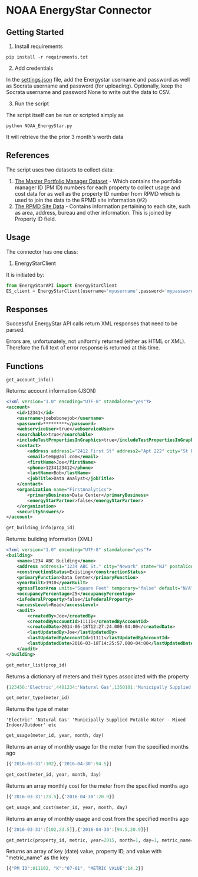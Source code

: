 # NOAA EnergyStar Connector

## Getting Started
1. Install requirements

```
pip install -r requirements.txt
```

2. Add credentials

In the [settings.json](settings.json) file, add the Energystar username and password as well as Socrata username and password (for uploading). Optionally, keep the Socrata username and password None to write out the data to CSV.

3. Run the script

The script itself can be run or scripted simply as
```
python NOAA_EnergyStar.py
```

It will retrieve the the prior 3 month's worth data

## References

The script uses two datasets to collect data:
1. [The Master Portfolio Manager Dataset](https://noaa-ocao.data.socrata.com/d/phzv-979t) - Which contains the portfolio manager ID (PM ID) numbers for each property to collect usage and cost data for as well as the property ID number from RPMD which is used to join the data to the RPMD site information (#2)
2. [The RPMD Site Data](https://noaa-ocao.data.socrata.com/d/8wgy-ye8p) - Contains information pertaining to each site, such as area, address, bureau and other information. This is joined by Property ID field.


## Usage
The connector has one class:

1. EnergyStarClient

It is initiated by:
```python
from EnergyStarAPI import EnergyStarClient
ES_client = EnergyStarClient(username='myusername',password='mypassword')
```

## Responses

Successful EnergyStar API calls return XML responses that need to be parsed.

Errors are, unfortunately, not uniformly returned (either as HTML or XML). Therefore the full text of error response is returned at this time.

## Functions

	get_account_info()

Returns: account information (JSON)
```xml
<?xml version="1.0" encoding="UTF-8" standalone="yes"?>
<account>
	<id>12341</id>
	<username>joebobonejob</username>
	<password>*********</password>
	<webserviceUser>true</webserviceUser>
	<searchable>true</searchable>
	<includeTestPropertiesInGraphics>true</includeTestPropertiesInGraphics>
	<contact>
		<address address1="2412 First St" address2="Apt 222" city="St Petersburg" state="FL" postalCode="61234" country="US"/>
		<email>temp@aol.com</email>
		<firstName>Joe</firstName>
		<phone>1234123412</phone>
		<lastName>Bob</lastName>
		<jobTitle>Data Analyst</jobTitle>
	</contact>
	<organization name="FirstAnalytics">
		<primaryBusiness>Data Center</primaryBusiness>
		<energyStarPartner>false</energyStarPartner>
	</organization>
	<securityAnswers/>
</account>
```


```python
get_building_info(prop_id)
```

Returns: building information (XML)
```xml
<?xml version="1.0" encoding="UTF-8" standalone="yes"?>
<building>
	<name>1234 ABC Building</name>
	<address address1="1234 ABC St." city="Newark" state="NJ" postalCode="09231" county="Newark" country="US"/>
	<constructionStatus>Existing</constructionStatus>
	<primaryFunction>Data Center</primaryFunction>
	<yearBuilt>1910</yearBuilt>
	<grossFloorArea units="Square Feet" temporary="false" default="N/A"><value>4800</value></grossFloorArea>
	<occupancyPercentage>25</occupancyPercentage>
	<isFederalProperty>false</isFederalProperty>
	<accessLevel>Read</accessLevel>
	<audit>
		<createdBy>Joe</createdBy>
		<createdByAccountId>11111</createdByAccountId>
		<createdDate>2014-06-18T12:27:24.000-04:00</createdDate>
		<lastUpdatedBy>Joe</lastUpdatedBy>
		<lastUpdatedByAccountId>11111</lastUpdatedByAccountId>
		<lastUpdatedDate>2016-03-18T14:25:57.000-04:00</lastUpdatedDate>
	</audit>
</building>
```

```python
get_meter_list(prop_id)
```

Returns a dictionary of meters and their types associated with the property

```javascript
{123456:'Electric',4401234:'Natural Gas',1350101:'Municipally Supplied Potable Water - Mixed Indoor/Outdoor'}
```
```python
get_meter_type(meter_id)
```
Returns the type of meter

	'Electric' 'Natural Gas' 'Municipally Supplied Potable Water - Mixed Indoor/Outdoor' etc

```python
get_usage(meter_id, year, month, day)
```
Returns an array of monthly usage for the meter from the specified months ago

```javascript
[{'2016-03-31':102},{'2016-04-30':94.5}]
```
```python
get_cost(meter_id, year, month, day)
```
Returns an array monthly cost for the meter from the specified months ago

```javascript
[{'2016-03-31':23.5},{'2016-04-30':20.9}]
```
```python
get_usage_and_cost(meter_id, year, month, day)
```

Returns an array of monthly usage and cost from the specified months ago
```javascript
[{'2016-03-31':[102,23.5]},{'2016-04-30':[94.5,20.9]}]
```

```python
get_metric(property_id, metric, year=2015, month=1, day=1, metric_name="METRIC VALUE")
```
Returns an array of key (date) value, property ID, and value with "metric_name" as the key
```javascript
[{"PM ID":011102, "K":"07-01", "METRIC VALUE":14.2}]
```
